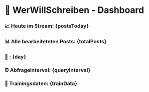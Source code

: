 # 💬 WerWillSchreiben - Dashboard

### 📈 Heute im Stream: **{postsToday}**
### 📊 Alle bearbeiteteten Posts: **{totalPosts}**
### 📅 : **{day}**

### ⏰ Abfrageinterval: **{queryInterval}**
### 📖 Trainingsdaten: **{trainData}**
